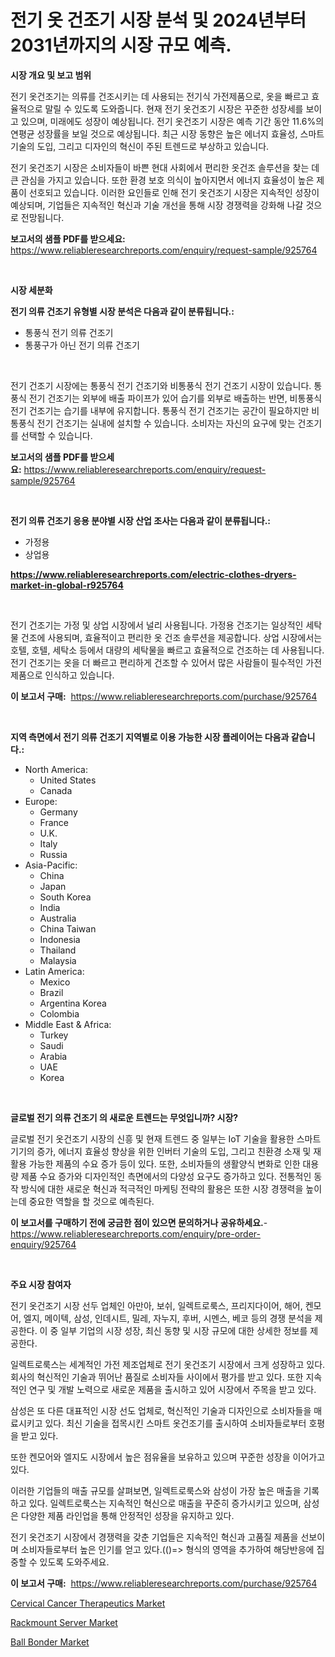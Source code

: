 <p><h1>전기 옷 건조기 시장 분석 및 2024년부터 2031년까지의 시장 규모 예측.</h1></p><p><strong>시장 개요 및 보고 범위</strong></p>
<p><p>전기 옷건조기는 의류를 건조시키는 데 사용되는 전기식 가전제품으로, 옷을 빠르고 효율적으로 말릴 수 있도록 도와줍니다. 현재 전기 옷건조기 시장은 꾸준한 성장세를 보이고 있으며, 미래에도 성장이 예상됩니다. 전기 옷건조기 시장은 예측 기간 동안 11.6%의 연평균 성장률을 보일 것으로 예상됩니다. 최근 시장 동향은 높은 에너지 효율성, 스마트 기술의 도입, 그리고 디자인의 혁신이 주된 트렌드로 부상하고 있습니다.</p><p>전기 옷건조기 시장은 소비자들이 바쁜 현대 사회에서 편리한 옷건조 솔루션을 찾는 데 큰 관심을 가지고 있습니다. 또한 환경 보호 의식이 높아지면서 에너지 효율성이 높은 제품이 선호되고 있습니다. 이러한 요인들로 인해 전기 옷건조기 시장은 지속적인 성장이 예상되며, 기업들은 지속적인 혁신과 기술 개선을 통해 시장 경쟁력을 강화해 나갈 것으로 전망됩니다.</p></p>
<p><strong>보고서의 샘플 PDF를 받으세요:</strong> <a href="https://www.reliableresearchreports.com/enquiry/request-sample/925764">https://www.reliableresearchreports.com/enquiry/request-sample/925764</a></p>
<p>&nbsp;</p>
<p><strong>시장 세분화</strong></p>
<p><strong>전기 의류 건조기 유형별 시장 분석은 다음과 같이 분류됩니다.:</strong></p>
<p><ul><li>통풍식 전기 의류 건조기</li><li>통풍구가 아닌 전기 의류 건조기</li></ul></p>
<p>&nbsp;</p>
<p><p>전기 건조기 시장에는 통풍식 전기 건조기와 비통풍식 전기 건조기 시장이 있습니다. 통풍식 전기 건조기는 외부에 배출 파이프가 있어 습기를 외부로 배출하는 반면, 비통풍식 전기 건조기는 습기를 내부에 유지합니다. 통풍식 전기 건조기는 공간이 필요하지만 비통풍식 전기 건조기는 실내에 설치할 수 있습니다. 소비자는 자신의 요구에 맞는 건조기를 선택할 수 있습니다.</p></p>
<p><strong>보고서의 샘플 PDF를 받으세요:</strong>&nbsp;<a href="https://www.reliableresearchreports.com/enquiry/request-sample/925764">https://www.reliableresearchreports.com/enquiry/request-sample/925764</a></p>
<p>&nbsp;</p>
<p><strong> 전기 의류 건조기 응용 분야별 시장 산업 조사는 다음과 같이 분류됩니다.:</strong></p>
<p><ul><li>가정용</li><li>상업용</li></ul></p>
<p><strong><a href="https://www.reliableresearchreports.com/electric-clothes-dryers-market-in-global-r925764">https://www.reliableresearchreports.com/electric-clothes-dryers-market-in-global-r925764</a></strong></p>
<p>&nbsp;</p>
<p><p>전기 건조기는 가정 및 상업 시장에서 널리 사용됩니다. 가정용 건조기는 일상적인 세탁물 건조에 사용되며, 효율적이고 편리한 옷 건조 솔루션을 제공합니다. 상업 시장에서는 호텔, 호텔, 세탁소 등에서 대량의 세탁물을 빠르고 효율적으로 건조하는 데 사용됩니다. 전기 건조기는 옷을 더 빠르고 편리하게 건조할 수 있어서 많은 사람들이 필수적인 가전제품으로 인식하고 있습니다.</p></p>
<p><strong>이 보고서 구매:</strong>&nbsp; <a href="https://www.reliableresearchreports.com/purchase/925764">https://www.reliableresearchreports.com/purchase/925764</a></p>
<p>&nbsp;</p>
<p><strong>지역 측면에서 전기 의류 건조기 지역별로 이용 가능한 시장 플레이어는 다음과 같습니다.:</strong></p>
<p><ul>
    <li>
        North America:
        <ul>
            <li>United States</li>
            <li>Canada</li>
        </ul>
    </li>
    <li>
        Europe:
        <ul>
            <li>Germany</li>
            <li>France</li>
            <li>U.K.</li>
            <li>Italy</li>
            <li>Russia</li>
        </ul>
    </li>
    <li>
        Asia-Pacific:
        <ul>
            <li>China</li>
            <li>Japan</li>
            <li>South Korea</li>
            <li>India</li>
            <li>Australia</li>
            <li>China Taiwan</li>
            <li>Indonesia</li>
            <li>Thailand</li>
            <li>Malaysia</li>
        </ul>
    </li>
    <li>
        Latin America:
        <ul>
            <li>Mexico</li>
            <li>Brazil</li>
            <li>Argentina Korea</li>
            <li>Colombia</li>
        </ul>
    </li>
    <li>
        Middle East & Africa:
        <ul>
            <li>Turkey</li>
            <li>Saudi</li>
            <li>Arabia</li>
            <li>UAE</li>
            <li>Korea</li>
        </ul>
    </li>
    </ul></p>
<p>&nbsp;</p>
<p><strong>글로벌 전기 의류 건조기 의 새로운 트렌드는 무엇입니까? 시장?</strong></p>
<p><p>글로벌 전기 옷건조기 시장의 신흥 및 현재 트렌드 중 일부는 IoT 기술을 활용한 스마트 기기의 증가, 에너지 효율성 향상을 위한 인버터 기술의 도입, 그리고 친환경 소재 및 재활용 가능한 제품의 수요 증가 등이 있다. 또한, 소비자들의 생활양식 변화로 인한 대용량 제품 수요 증가와 디자인적인 측면에서의 다양성 요구도 증가하고 있다. 전통적인 동작 방식에 대한 새로운 혁신과 적극적인 마케팅 전략의 활용은 또한 시장 경쟁력을 높이는데 중요한 역할을 할 것으로 예측된다.</p></p>
<p><strong>이 보고서를 구매하기 전에 궁금한 점이 있으면 문의하거나 공유하세요.</strong>- <a href="https://www.reliableresearchreports.com/enquiry/pre-order-enquiry/925764">https://www.reliableresearchreports.com/enquiry/pre-order-enquiry/925764</a></p>
<p>&nbsp;</p>
<p><strong>주요 시장 참여자</strong></p>
<p><p>전기 옷건조기 시장 선두 업체인 아만아, 보쉬, 일렉트로룩스, 프리지다이어, 해어, 켄모어, 엘지, 메이텍, 삼성, 인데시트, 밀레, 자누지, 후버, 시멘스, 베코 등의 경쟁 분석을 제공한다. 이 중 일부 기업의 시장 성장, 최신 동향 및 시장 규모에 대한 상세한 정보를 제공한다. </p><p>일렉트로룩스는 세계적인 가전 제조업체로 전기 옷건조기 시장에서 크게 성장하고 있다. 회사의 혁신적인 기술과 뛰어난 품질로 소비자들 사이에서 평가를 받고 있다. 또한 지속적인 연구 및 개발 노력으로 새로운 제품을 출시하고 있어 시장에서 주목을 받고 있다.</p><p>삼성은 또 다른 대표적인 시장 선도 업체로, 혁신적인 기술과 디자인으로 소비자들을 매료시키고 있다. 최신 기술을 접목시킨 스마트 옷건조기를 출시하여 소비자들로부터 호평을 받고 있다. </p><p>또한 켄모어와 엘지도 시장에서 높은 점유율을 보유하고 있으며 꾸준한 성장을 이어가고 있다.</p><p>이러한 기업들의 매출 규모를 살펴보면, 일렉트로룩스와 삼성이 가장 높은 매출을 기록하고 있다. 일렉트로룩스는 지속적인 혁신으로 매출을 꾸준히 증가시키고 있으며, 삼성은 다양한 제품 라인업을 통해 안정적인 성장을 유지하고 있다. </p><p>전기 옷건조기 시장에서 경쟁력을 갖춘 기업들은 지속적인 혁신과 고품질 제품을 선보이며 소비자들로부터 높은 인기를 얻고 있다.(()=> 형식의 영역을 추가하여 해당반응에 집중할 수 있도록 도와주세요.</p></p>
<p><strong>이 보고서 구매:</strong>&nbsp;&nbsp;<a href="https://www.reliableresearchreports.com/purchase/925764">https://www.reliableresearchreports.com/purchase/925764</a></p>
<p><p><a href="https://github.com/Chiragrp22/Market-Research-Report-List-4/blob/main/cervical-cancer-therapeutics-market.md">Cervical Cancer Therapeutics Market</a></p><p><a href="https://forested-sushi-9b0.notion.site/Rackmount-Server-Market-Size-CAGR-Trends-2024-2030-17273ebb22724e179b6a069687e6b378">Rackmount Server Market</a></p><p><a href="https://lydian-appliance-61d.notion.site/Ball-Bonder-Market-Focuses-on-Market-Share-Size-and-Projected-Forecast-Till-2031-9e534bd8fdfd40c28eb78d90ccfe9bc8">Ball Bonder Market</a></p></p>